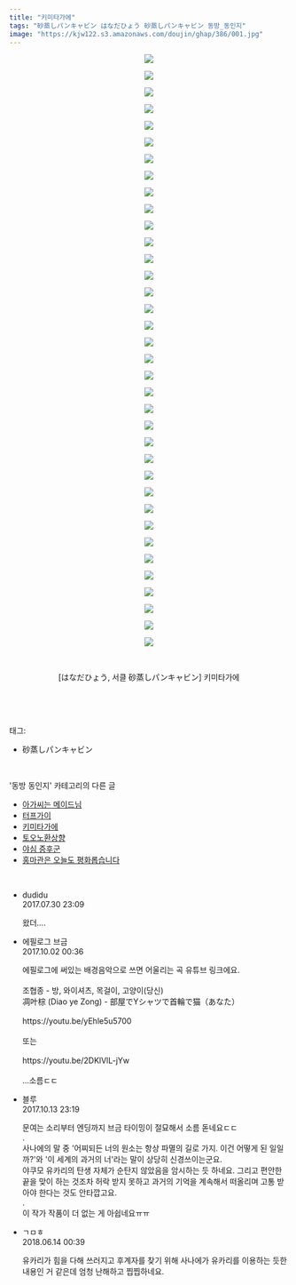 ```yaml
---
title: "키미타가에"
tags: "砂蒸しパンキャビン はなだひょう 砂蒸しパンキャビン 동방_동인지"
image: "https://kjw122.s3.amazonaws.com/doujin/ghap/386/001.jpg"
---
```

<div class="article">
<p style="text-align: center; clear: none; float: none;"><img src="{{ site.imgserver5 }}/ghap/386/001.jpg"/></p>
<p style="text-align: center; clear: none; float: none;"><img src="{{ site.imgserver5 }}/ghap/386/002.jpg"/></p>
<p style="text-align: center; clear: none; float: none;"><img src="{{ site.imgserver5 }}/ghap/386/003.jpg"/></p>
<p style="text-align: center; clear: none; float: none;"><img src="{{ site.imgserver5 }}/ghap/386/004.jpg"/></p>
<p style="text-align: center; clear: none; float: none;"><img src="{{ site.imgserver5 }}/ghap/386/005.jpg"/></p>
<p style="text-align: center; clear: none; float: none;"><img src="{{ site.imgserver5 }}/ghap/386/006.jpg"/></p>
<p style="text-align: center; clear: none; float: none;"><img src="{{ site.imgserver5 }}/ghap/386/007.jpg"/></p>
<p style="text-align: center; clear: none; float: none;"><img src="{{ site.imgserver5 }}/ghap/386/008.jpg"/></p>
<p style="text-align: center; clear: none; float: none;"><img src="{{ site.imgserver5 }}/ghap/386/009.jpg"/></p>
<p style="text-align: center; clear: none; float: none;"><img src="{{ site.imgserver5 }}/ghap/386/010.jpg"/></p>
<p style="text-align: center; clear: none; float: none;"><img src="{{ site.imgserver5 }}/ghap/386/011.jpg"/></p>
<p style="text-align: center; clear: none; float: none;"><img src="{{ site.imgserver5 }}/ghap/386/012.jpg"/></p>
<p style="text-align: center; clear: none; float: none;"><img src="{{ site.imgserver5 }}/ghap/386/013.jpg"/></p>
<p style="text-align: center; clear: none; float: none;"><img src="{{ site.imgserver5 }}/ghap/386/014.jpg"/></p>
<p style="text-align: center; clear: none; float: none;"><img src="{{ site.imgserver5 }}/ghap/386/015.jpg"/></p>
<p style="text-align: center; clear: none; float: none;"><img src="{{ site.imgserver5 }}/ghap/386/016.jpg"/></p>
<p style="text-align: center; clear: none; float: none;"><img src="{{ site.imgserver5 }}/ghap/386/017.jpg"/></p>
<p style="text-align: center; clear: none; float: none;"><img src="{{ site.imgserver5 }}/ghap/386/018.jpg"/></p>
<p style="text-align: center; clear: none; float: none;"><img src="{{ site.imgserver5 }}/ghap/386/019.jpg"/></p>
<p style="text-align: center; clear: none; float: none;"><img src="{{ site.imgserver5 }}/ghap/386/020.jpg"/></p>
<p style="text-align: center; clear: none; float: none;"><img src="{{ site.imgserver5 }}/ghap/386/021.jpg"/></p>
<p style="text-align: center; clear: none; float: none;"><img src="{{ site.imgserver5 }}/ghap/386/022.jpg"/></p>
<p style="text-align: center; clear: none; float: none;"><img src="{{ site.imgserver5 }}/ghap/386/023.jpg"/></p>
<p style="text-align: center; clear: none; float: none;"><img src="{{ site.imgserver5 }}/ghap/386/024.jpg"/></p>
<p style="text-align: center; clear: none; float: none;"><img src="{{ site.imgserver5 }}/ghap/386/025.jpg"/></p>
<p style="text-align: center; clear: none; float: none;"><img src="{{ site.imgserver5 }}/ghap/386/026.jpg"/></p>
<p style="text-align: center; clear: none; float: none;"><img src="{{ site.imgserver5 }}/ghap/386/027.jpg"/></p>
<p style="text-align: center; clear: none; float: none;"><img src="{{ site.imgserver5 }}/ghap/386/028.jpg"/></p>
<p style="text-align: center; clear: none; float: none;"><img src="{{ site.imgserver5 }}/ghap/386/029.jpg"/></p>
<p style="text-align: center; clear: none; float: none;"><img src="{{ site.imgserver5 }}/ghap/386/030.jpg"/></p>
<p style="text-align: center; clear: none; float: none;"><img src="{{ site.imgserver5 }}/ghap/386/031.jpg"/></p>
<p style="text-align: center; clear: none; float: none;"><img src="{{ site.imgserver5 }}/ghap/386/032.jpg"/></p>
<p style="text-align: center; clear: none; float: none;"><img src="{{ site.imgserver5 }}/ghap/386/033.jpg"/></p>
<p style="text-align: center; clear: none; float: none;"><img src="{{ site.imgserver5 }}/ghap/386/034.jpg"/></p>
<p style="text-align: center; clear: none; float: none;"><img src="{{ site.imgserver5 }}/ghap/386/035.jpg"/></p>
<p style="text-align: center; clear: none; float: none;"><img src="{{ site.imgserver5 }}/ghap/386/036.jpg"/></p>
<p style="text-align: center; clear: none; float: none;"><br/></p>
<p style="text-align: center; clear: none; float: none;">[はなだひょう, 서클 砂蒸しパンキャビン] 키미타가에</p>
<p><br/></p>
</div><br/>
<div class="tagTrail">
<p>태그: </p>
<ul>
<li>砂蒸しパンキャビン</li>
</ul>
</div><br/>
<div class="another">
<p>'동방 동인지' 카테고리의 다른 글</p>
<ul>
<li><a href="/ghap_388">아가씨는 메이드님</a></li>
<li><a href="/ghap_387">터프가이</a></li>
<li><a href="/ghap_386">키미타가에</a></li>
<li><a href="/ghap_385">토오노환상향</a></li>
<li><a href="/ghap_384">야심 증후군</a></li>
<li><a href="/ghap_383">홍마관은 오늘도 평화롭습니다</a></li>
</ul>
</div><br/>
<div class="cb_module cb_fluid">
<div class="cb_wrt cb_profile">
<div class="comment">
<ul>
<li class="cb_thumb_off" id="comment15047812">
<div class="cb_comment_area">
<div class="cb_info_area">
<div class="cb_section">
<span class="cb_nick_name">dudidu</span>
</div>
<div class="cb_section">
<span class="cb_date">2017.07.30 23:09 </span>
</div>
</div>
<div class="cb_dsc_comment">
<p class="cb_dsc">
											왔더....
										</p>
</div>
</div></li>
<li class="cb_thumb_off" id="comment15094698">
<div class="cb_comment_area">
<div class="cb_info_area">
<div class="cb_section">
<span class="cb_nick_name">에필로그 브금</span>
</div>
<div class="cb_section">
<span class="cb_date">2017.10.02 00:36 </span>
</div>
</div>
<div class="cb_dsc_comment">
<p class="cb_dsc">
											에필로그에 써있는 배경음악으로 쓰면 어울리는 곡 유튜브 링크에요.<br/>
<br/>
조협종 - 방, 와이셔츠, 목걸이, 고양이(당신)<br/>
凋叶棕 (Diao ye Zong) - 部屋でYシャツで首輪で猫（あなた） <br/>
<br/>
https://youtu.be/yEhle5u5700<br/>
<br/>
또는<br/>
<br/>
https://youtu.be/2DKlVlL-jYw<br/>
<br/>
...소름ㄷㄷ
										</p>
</div>
</div></li>
<li class="cb_thumb_off" id="comment15104558">
<div class="cb_comment_area">
<div class="cb_info_area">
<div class="cb_section">
<span class="cb_nick_name">블루</span>
</div>
<div class="cb_section">
<span class="cb_date">2017.10.13 23:19 </span>
</div>
</div>
<div class="cb_dsc_comment">
<p class="cb_dsc">
											문여는 소리부터 엔딩까지 브금 타이밍이 절묘해서 소름 돋네요ㄷㄷ<br/>
.<br/>
사나에의 말 중 '어찌되든 너의 원소는 항상 파멸의 길로 가지. 이건 어떻게 된 일일까?'와 '이 세계의 과거의 너'라는 말이 상당히 신경쓰이는군요.<br/>
야쿠모 유카리의 탄생 자체가 순탄지 않았음을 암시하는 듯 하네요. 그리고 편안한 끝을 맞이 하는 것조차 허락 받지 못하고 과거의 기억을 계속해서 떠올리며 고통 받아야 한다는 것도 안타깝고요.<br/>
.<br/>
이 작가 작품이 더 없는 게 아쉽네요ㅠㅠ
										</p>
</div>
</div></li>
<li class="cb_thumb_off" id="comment15270364">
<div class="cb_comment_area">
<div class="cb_info_area">
<div class="cb_section">
<span class="cb_nick_name">ㄱㅁㅎ</span>
</div>
<div class="cb_section">
<span class="cb_date">2018.06.14 00:39 </span>
</div>
</div>
<div class="cb_dsc_comment">
<p class="cb_dsc">
											유카리가 힘을 다해 쓰러지고 후계자를 찾기 위해 사나에가 유카리를 이용하는 듯한 내용인 거 같은데 엄청 난해하고 찝찝하네요.
										</p>
</div>
</div></li>
</ul>
</div>
</div><!-- commentList close -->
</div><br/>
